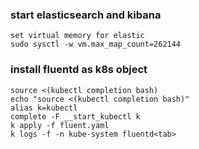 ### start elasticsearch and kibana

```
set virtual memory for elastic
sudo sysctl -w vm.max_map_count=262144

```

### install fluentd as k8s object

```
source <(kubectl completion bash)
echo "source <(kubectl completion bash)"
alias k=kubectl
complete -F __start_kubectl k
k apply -f fluent.yaml
k logs -f -n kube-system fluentd<tab>
```
